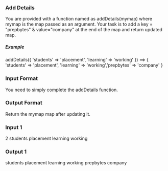 ### Add Details

You are provided with a function named as addDetails(mymap) where mymap is the map passed as an argument.
Your task is to add a key = "prepbytes" & value="company" at the end of the map and return updated map.

##### Example
addDetails({ 'students' => 'placement', 'learning' => 'working' }) ==> { 'students' => 'placement', 'learning' => 'working','prepbytes' => 'company' }

### Input Format

You need to simply complete the addDetails function.

### Output Format
Return the mymap map after updating it.

### Input 1
2
students placement
learning working

### Output 1
students placement
learning working
prepbytes company